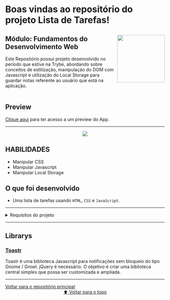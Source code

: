 # Boas vindas ao repositório do projeto Lista de Tarefas!

<div align="center">
  <img height="150px" align="right" src="https://theme.zdassets.com/theme_assets/9633455/9814df697eaf49815d7df109110815ff887b3457.png" />
  <div align="left" style="display: inline_block">
    <h2>Módulo: Fundamentos do Desenvolvimento Web</h2>
    <span>
      Este Repositório possuí projeto desenvolvido no período que estive na Trybe, abordando sobre conceitos de estilização, manipulação do DOM com Javascript e utilização do Local Storage para guardar notas referente ao usuário que está na aplicação.
    </span>
  </div>
  <br>
</div>

 
## Preview
<div align="left" style="display: inline_block">
  <a href="https://todo-list-marlonlacerda.vercel.app/">Clique aqui</a> para ter acesso a um preview do App.
</div>

---

<div align="center">
  <img src="https://user-images.githubusercontent.com/83839044/139926060-96ab3143-b9d7-4927-bc61-b59d4aca4091.png">
</div>

## HABILIDADES
- Manipular CSS
- Manipular Javascript
- Manipular Local Storage

## O que foi desenvolvido
- Uma lista de tarefas usando <code>HTML</code>, <code>CSS</code> e <code>JavaScript</code>.
---
<details>
    <summary>Requisitos do projeto</summary>

- [x] 1 - Crie um Header com um título em uma tag
- [x] 2 - Adicione abaixo do título um pequeno parágrafo dando a descrição do que acontece ao clicar
- [x] 3 - Adicione um input onde a pessoa usuária poderá digitar o nome do item que deseja adicionar à lista
- [x] 4 - Adicione uma lista ordernada de tarefas
- [x] 5 - Adicione um botão que ao ser clicado, um novo item deverá ser criado ao final da lista e o texto do input deve ser limpo
- [x] 6 - Ordene os itens da lista de tarefas por ordem de criação
- [x] 7 - Clicar em um item da lista deve alterar a cor de fundo do item para cinza
- [x] 8 - Não deve ser possível selecionar mais de um elemento da lista ao mesmo tempo
- [x] 9 - Clicar duas vezes em um item, faz com que ele seja riscado, indicando que foi completo. Deve ser possível desfazer essa ação clicando novamente duas vezes no item
- [x] 10 - Adicione um botão que ao ser clicado, deve apagar todos os itens da lista
- [x] 11 - Adicione um botão que ao ser clicado, remove somente os elementos finalizados da sua lista
### BÔNUS
- [x] 12 - Adicione um botão que salve o conteúdo da lista. Se você fechar e reabrir a página, a lista deve continuar no estado em que estava
- [x] 13 - Adicione dois botões, um com ícone ⬆ e outro com ⬇, que permitam mover o item selecionado para cima ou para baixo na lista de tarefas
- [x] 14 - Adicione um botão que quando clicado, remove o item selecionado
</details>

---
## Librarys

  <h3><a href="https://codeseven.github.io/toastr/">Toastr</a></h3>
  <span>Toastr é uma biblioteca Javascript para notificações sem bloqueio do tipo Gnome / Growl. jQuery é necessário. O objetivo é criar uma biblioteca central simples que possa ser customizada e ampliada.</span>
 
---
<div align="left">
  <a href="https://github.com/marlondlacerda/trybe-projetos">Voltar para o repositório principal</a>
</div>
<div align="center">
  <a href="https://github.com/marlondlacerda/trybe-projetos/tree/main/todo-list#readme">⬆ Voltar para o topo</a>
</div>
